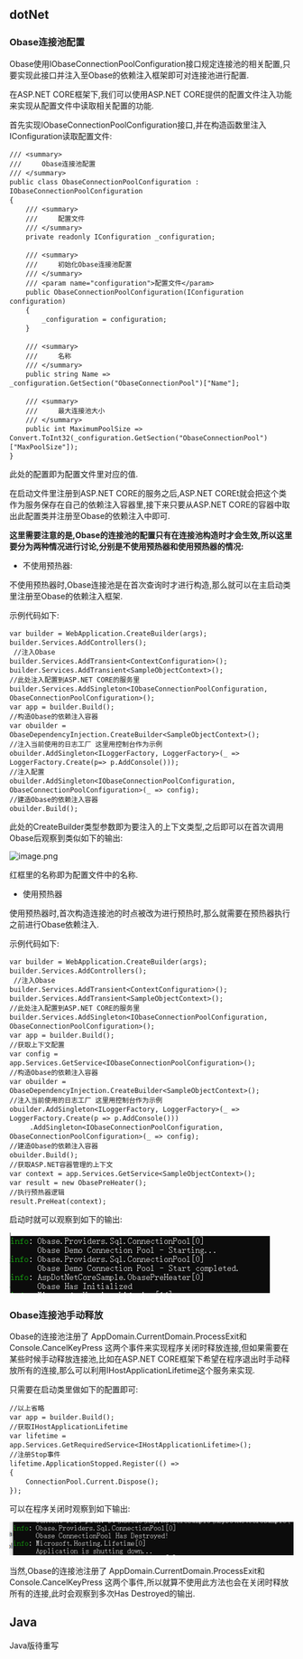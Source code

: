 ## dotNet

### Obase连接池配置

Obase使用IObaseConnectionPoolConfiguration接口规定连接池的相关配置,只要实现此接口并注入至Obase的依赖注入框架即可对连接池进行配置.

在ASP.NET CORE框架下,我们可以使用ASP.NET CORE提供的配置文件注入功能来实现从配置文件中读取相关配置的功能.

首先实现IObaseConnectionPoolConfiguration接口,并在构造函数里注入IConfiguration读取配置文件:


```
/// <summary>
///     Obase连接池配置
/// </summary>
public class ObaseConnectionPoolConfiguration : IObaseConnectionPoolConfiguration
{
    /// <summary>
    ///     配置文件
    /// </summary>
    private readonly IConfiguration _configuration;

    /// <summary>
    ///     初始化Obase连接池配置
    /// </summary>
    /// <param name="configuration">配置文件</param>
    public ObaseConnectionPoolConfiguration(IConfiguration configuration)
    {
        _configuration = configuration;
    }

    /// <summary>
    ///     名称
    /// </summary>
    public string Name => _configuration.GetSection("ObaseConnectionPool")["Name"];

    /// <summary>
    ///     最大连接池大小
    /// </summary>
    public int MaximumPoolSize => Convert.ToInt32(_configuration.GetSection("ObaseConnectionPool")["MaxPoolSize"]);
}
```

此处的配置即为配置文件里对应的值.

在启动文件里注册到ASP.NET CORE的服务之后,ASP.NET COREt就会把这个类作为服务保存在自己的依赖注入容器里,接下来只要从ASP.NET CORE的容器中取出此配置类并注册至Obase的依赖注入中即可.

**这里需要注意的是,Obase的连接池的配置只有在连接池构造时才会生效,所以这里要分为两种情况进行讨论,分别是不使用预热器和使用预热器的情况:**

- 不使用预热器:

不使用预热器时,Obase连接池是在首次查询时才进行构造,那么就可以在主启动类里注册至Obase的依赖注入框架.

示例代码如下:


```
var builder = WebApplication.CreateBuilder(args);
builder.Services.AddControllers();
 //注入Obase
builder.Services.AddTransient<ContextConfiguration>();
builder.Services.AddTransient<SampleObjectContext>();
//此处注入配置到ASP.NET CORE的服务里
builder.Services.AddSingleton<IObaseConnectionPoolConfiguration, ObaseConnectionPoolConfiguration>();
var app = builder.Build();
//构造Obase的依赖注入容器
var obuilder = ObaseDependencyInjection.CreateBuilder<SampleObjectContext>();
//注入当前使用的日志工厂 这里用控制台作为示例
obuilder.AddSingleton<ILoggerFactory, LoggerFactory>(_ => LoggerFactory.Create(p=> p.AddConsole()));
//注入配置
obuilder.AddSingleton<IObaseConnectionPoolConfiguration, ObaseConnectionPoolConfiguration>(_ => config);
//建造Obase的依赖注入容器
obuilder.Build();
```

此处的CreateBuilder类型参数即为要注入的上下文类型,之后即可以在首次调用Obase后观察到类似如下的输出:

![image.png](image/knowledge/ac075914-85de-425a-9ea5-81189f12a333.png)

红框里的名称即为配置文件中的名称.

- 使用预热器

使用预热器时,首次构造连接池的时点被改为进行预热时,那么就需要在预热器执行之前进行Obase依赖注入.

示例代码如下:


```
var builder = WebApplication.CreateBuilder(args);
builder.Services.AddControllers();
 //注入Obase
builder.Services.AddTransient<ContextConfiguration>();
builder.Services.AddTransient<SampleObjectContext>();
//此处注入配置到ASP.NET CORE的服务里
builder.Services.AddSingleton<IObaseConnectionPoolConfiguration, ObaseConnectionPoolConfiguration>();
var app = builder.Build();
//获取上下文配置
var config = app.Services.GetService<IObaseConnectionPoolConfiguration>();
//构造Obase的依赖注入容器
var obuilder = ObaseDependencyInjection.CreateBuilder<SampleObjectContext>();
//注入当前使用的日志工厂 这里用控制台作为示例
obuilder.AddSingleton<ILoggerFactory, LoggerFactory>(_ => LoggerFactory.Create(p => p.AddConsole()))
     .AddSingleton<IObaseConnectionPoolConfiguration, ObaseConnectionPoolConfiguration>(_ => config);
//建造Obase的依赖注入容器
obuilder.Build();
//获取ASP.NET容器管理的上下文
var context = app.Services.GetService<SampleObjectContext>();
var result = new ObasePreHeater();
//执行预热器逻辑
result.PreHeat(context);
```

启动时就可以观察到如下的输出:

![image.png](image/070cdd48-ba50-4a73-8754-1d845d9c23ae.png)

### Obase连接池手动释放

Obase的连接池注册了 AppDomain.CurrentDomain.ProcessExit和Console.CancelKeyPress 这两个事件来实现程序关闭时释放连接,但如果需要在某些时候手动释放连接池,比如在ASP.NET CORE框架下希望在程序退出时手动释放所有的连接,那么可以利用IHostApplicationLifetime这个服务来实现.

只需要在启动类里做如下的配置即可:


```
//以上省略
var app = builder.Build();
//获取IHostApplicationLifetime
var lifetime = app.Services.GetRequiredService<IHostApplicationLifetime>();
//注册Stop事件
lifetime.ApplicationStopped.Register(() =>
{
    ConnectionPool.Current.Dispose();
});
```

可以在程序关闭时观察到如下输出:

![image.png](image/294685b0-78d7-40d1-8f68-643a1357567e.png)


当然,Obase的连接池注册了 AppDomain.CurrentDomain.ProcessExit和Console.CancelKeyPress 这两个事件,所以就算不使用此方法也会在关闭时释放所有的连接,此时会观察到多次Has Destroyed的输出.


## Java

Java版待重写